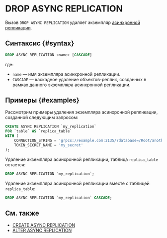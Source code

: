 # DROP ASYNC REPLICATION

Вызов `DROP ASYNC REPLICATION` удаляет экземпляр [асинхронной репликации](../../../concepts/async-replication.md).

## Синтаксис {#syntax}

```sql
DROP ASYNC REPLICATION <name> [CASCADE]
```

где:
* `name` — имя экземпляра асинхронной репликации.
* `CASCADE` — каскадное удаление объектов-реплик, созданных в рамках данного экземпляра асинхронной репликации.

## Примеры {#examples}

Рассмотрим примеры удаления экземпляра асинхронной репликации, созданной следующим запросом:

```sql
CREATE ASYNC REPLICATION `my_replication`
FOR `table` AS `replica_table`
WITH (
    CONNECTION_STRING = 'grpcs://example.com:2135/?database=/Root/another_database',
    TOKEN_SECRET_NAME = 'my_secret'
);
```

Удаление экземпляра асинхронной репликации, таблица `replica_table` остается:

```sql
DROP ASYNC REPLICATION `my_replication`;
```

Удаление экземпляра асинхронной репликации вместе с таблицей `replica_table`:

```sql
DROP ASYNC REPLICATION `my_replication` CASCADE;
```

## См. также

* [CREATE ASYNC REPLICATION](create-async-replication.md)
* [ALTER ASYNC REPLICATION](alter-async-replication.md)
